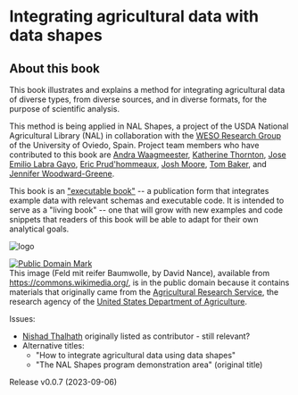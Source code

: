 Integrating agricultural data with data shapes
======

About this book
---------------

This book illustrates and explains a method for integrating agricultural data of diverse types, from diverse sources, and in diverse formats, for the purpose of scientific analysis.

This method is being applied in NAL Shapes, a project of the USDA National Agricultural Library (NAL) in collaboration with the [WESO Research Group](https://www.weso.es/) of the University of Oviedo, Spain. Project team members who have contributed to this book are [Andra Waagmeester](https://scholia.toolforge.org/author/Q19845625), [Katherine Thornton](https://scholia.toolforge.org/author/Q41533116), [Jose Emilio Labra Gayo](https://scholia.toolforge.org/author/Q51602692), [Eric Prud'hommeaux](https://scholia.toolforge.org/author/Q28914639), [Josh Moore](https://orcid.org/0000-0003-4028-811X), [Tom Baker](http://orcid.org/0000-0003-3741-6977), and [Jennifer Woodward-Greene](https://orcid.org/0000-0003-3236-2711). 

This book is an ["executable book"](https://jupyterbook.org/) -- a publication form that integrates example data with relevant schemas and executable code. It is intended to serve as a "living book" -- one that will grow with new examples and code snippets that readers of this book will be able to adapt for their own analytical goals.

![logo]( https://upload.wikimedia.org/wikipedia/commons/thumb/d/d7/Feld_mit_reifer_Baumwolle.jpeg/640px-Feld_mit_reifer_Baumwolle.jpeg "Cotton")

<p xmlns:dct="http://purl.org/dc/terms/">
<a rel="license" href="http://creativecommons.org/publicdomain/mark/1.0/">
<img src="https://licensebuttons.net/p/mark/1.0/88x31.png"
     style="border-style: none;" alt="Public Domain Mark" />
</a>
<br />
This image (<span property="dct:title">Feld mit reifer Baumwolle</span>, by <span resource="[_:creator]" rel="dct:creator"><span property="dct:title">David Nance</span></span>), available from <a href="https://commons.wikimedia.org/" rel="dct:publisher">https://commons.wikimedia.org/</a>, is in the public domain because it contains materials that originally came from the <a href="https://en.wikipedia.org/wiki/Agricultural_Research_Service">Agricultural Research Service</a>, the research agency of the <a href="https://en.wikipedia.org/wiki/United_States_Department_of_Agriculture">United States Department of Agriculture</a>.
</p>

Issues: 
- [Nishad Thalhath](https://scholia.toolforge.org/author/Q95616366) originally listed as contributor - still relevant?
- Alternative titles:
  - "How to integrate agricultural data using data shapes"
  - "The NAL Shapes program demonstration area" (original title)

Release v0.0.7 (2023-09-06)
